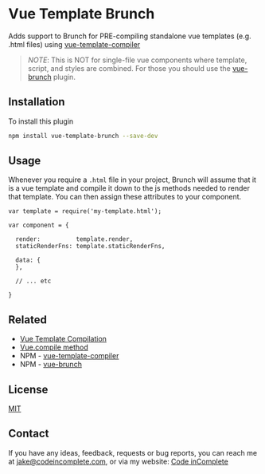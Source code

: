 # Vue Template Brunch

Adds support to Brunch for PRE-compiling standalone vue templates (e.g. .html files)
using [vue-template-compiler](https://www.npmjs.com/package/vue-template-compiler)

> *NOTE*: This is NOT for single-file vue components where template, script, and styles are combined.
          For those you should use the [vue-brunch](https://www.npmjs.com/package/vue-brunch) plugin.

## Installation

To install this plugin

```bash
npm install vue-template-brunch --save-dev
```

## Usage

Whenever you require a `.html` file in your project, Brunch will assume that it is a vue template
and compile it down to the js methods needed to render that template. You can then assign these
attributes to your component.

```
var template = require('my-template.html');

var component = {

  render:          template.render,
  staticRenderFns: template.staticRenderFns,

  data: {
  },

  // ... etc

}
```

## Related

  * [Vue Template Compilation](https://vuejs.org/guide/render-function.html#Template-Compilation)
  * [Vue.compile method](https://vuejs.org/api/#Vue-compile)
  * NPM - [vue-template-compiler](https://www.npmjs.com/package/vue-template-compiler)
  * NPM - [vue-brunch](https://www.npmjs.com/package/vue-brunch)

## License

[MIT](license.md)

## Contact

If you have any ideas, feedback, requests or bug reports, you can reach me at
[jake@codeincomplete.com](mailto:jake@codeincomplete.com), or via my
website: [Code inComplete](http://codeincomplete.com)
